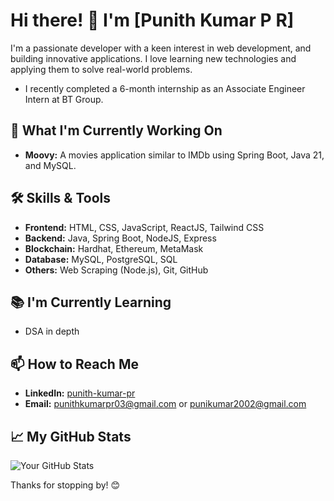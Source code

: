 # Hi there! 👋 I'm [Punith Kumar P R]

I'm a passionate developer with a keen interest in web development, and building innovative applications. I love learning new technologies and applying them to solve real-world problems. 
- I recently completed a 6-month internship as an Associate Engineer Intern at BT Group.

## 🌱 What I'm Currently Working On
- **Moovy:** A movies application similar to IMDb using Spring Boot, Java 21, and MySQL.

## 🛠 Skills & Tools
- **Frontend:** HTML, CSS, JavaScript, ReactJS, Tailwind CSS
- **Backend:** Java, Spring Boot, NodeJS, Express
- **Blockchain:** Hardhat, Ethereum, MetaMask
- **Database:** MySQL, PostgreSQL, SQL
- **Others:** Web Scraping (Node.js), Git, GitHub

## 📚 I'm Currently Learning
- DSA in depth

## 📫 How to Reach Me
- **LinkedIn:** [punith-kumar-pr](https://linkedin.com/in/punith-kumar-pr)
- **Email:** [punithkumarpr03@gmail.com](mailto:punithkumarpr03@gmail.com) or [punikumar2002@gmail.com](mailto:punikumar2002@gmail.com)

## 📈 My GitHub Stats

![Your GitHub Stats](https://github-readme-stats.vercel.app/api?username=your-username&show_icons=true&theme=radical)

Thanks for stopping by! 😊
